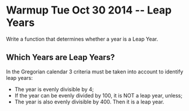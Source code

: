 Warmup Tue Oct 30 2014 -- Leap Years
====================================

Write a function that determines whether a year is a Leap Year.

Which Years are Leap Years?
---------------------------
In the Gregorian calendar 3 criteria must be taken into account to identify leap years:

* The year is evenly divisible by 4;
* If the year can be evenly divided by 100, it is NOT a leap year, unless;
* The year is also evenly divisible by 400. Then it is a leap year.

